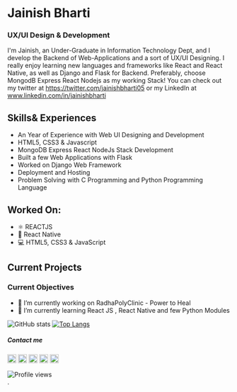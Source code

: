 # Jainish Bharti
### UX/UI Design & Development 

I'm Jainish, an Under-Graduate in Information Technology Dept, and I develop the Backend of Web-Applications and a sort of UX/UI Designing. I really enjoy learning new languages and frameworks like React and React Native, as well as Django and Flask for Backend. Preferably, choose MongodB Express React Nodejs as my working Stack! You can check out my twitter at https://twitter.com/jainishbharti05 or my LinkedIn at www.linkedin.com/in/jainishbharti


## Skills& Experiences
- An Year of Experience with Web UI Designing and Development
- HTML5, CSS3 & Javascript
- MongoDB Express React NodeJs Stack Development
- Built a few Web Applications with Flask
- Worked on Django Web Framework
- Deployment and Hosting
- Problem Solving with C Programming and Python Programming Language

## Worked On: 
- ⚛ REACTJS
- 📲 React Native
- 💻 HTML5, CSS3 & JavaScript


## Current Projects


### Current Objectives
- 🔭 I’m currently working on RadhaPolyClinic - Power to Heal 
- 🌱 I’m currently learning React JS , React Native and few Python Modules

![GitHub stats](https://github-readme-stats.vercel.app/api?username=jainishbharti05&theme=radical&show_icons=true) 
[![Top Langs](https://github-readme-stats.vercel.app/api/top-langs/?username=jainishbharti05&layout=compact&theme=radical)](https://github.com/anuraghazra/github-readme-stats)
 


##### Contact me

[<img src='https://cdn.jsdelivr.net/npm/simple-icons@3.0.1/icons/github.svg' alt='github' height='20'>](https://github.com/jainishbharti05)  [<img src='https://cdn.jsdelivr.net/npm/simple-icons@3.0.1/icons/linkedin.svg' alt='linkedin' height='20'>](https://www.linkedin.com/in/jainishbharti/)  [<img src='https://cdn.jsdelivr.net/npm/simple-icons@3.0.1/icons/facebook.svg' alt='facebook' height='20'>](https://www.facebook.com/jainish.bharti)  [<img src='https://cdn.jsdelivr.net/npm/simple-icons@3.0.1/icons/instagram.svg' alt='instagram' height='20'>](https://www.instagram.com/jainish_thinks/)  [<img src='https://cdn.jsdelivr.net/npm/simple-icons@3.0.1/icons/twitter.svg' alt='twitter' height='20'>](https://twitter.com/jainishharti05)  


![Profile views](https://gpvc.arturio.dev/jainishbharti05)  
. 





